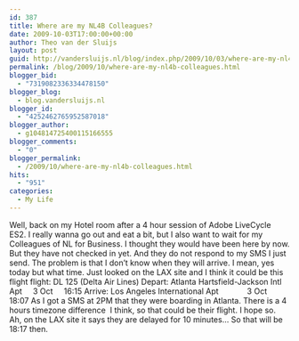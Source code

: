 ```yaml
---
id: 387
title: Where are my NL4B Colleagues?
date: 2009-10-03T17:00:00+00:00
author: Theo van der Sluijs
layout: post
guid: http://vandersluijs.nl/blog/index.php/2009/10/03/where-are-my-nl4b-colleagues/
permalink: /blog/2009/10/where-are-my-nl4b-colleagues.html
blogger_bid:
  - "7319082336334478150"
blogger_blog:
  - blog.vandersluijs.nl
blogger_id:
  - "4252462765952587018"
blogger_author:
  - g104814725400115166555
blogger_comments:
  - "0"
blogger_permalink:
  - /2009/10/where-are-my-nl4b-colleagues.html
hits:
  - "951"
categories:
  - My Life
---
```

Well, back on my Hotel room after a 4 hour session of Adobe LiveCycle ES2. I really wanna go out and eat a bit, but I also want to wait for my Colleagues of NL for Business. I thought they would have been here by now. But they have not checked in yet. And they do not respond to my SMS I just send. <a name="more"></a> The problem is that I don’t know when they will arrive. I mean, yes today but what time. Just looked on the LAX site and I think it could be this flight flight: DL 125 (Delta Air Lines) Depart: Atlanta Hartsfield-Jackson Intl Apt     3 Oct     16:15 Arrive: Los Angeles International Apt             3 Oct      18:07 As I got a SMS at 2PM that they were boarding in Atlanta. There is a 4 hours timezone difference  I think, so that could be their flight. I hope so. Ah, on the LAX site it says they are delayed for 10 minutes… So that will be 18:17 then.